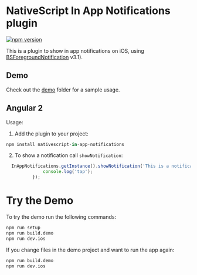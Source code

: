 # NativeScript In App Notifications plugin
[![npm version](https://badge.fury.io/js/nativescript-in-app-notifications.svg)](https://www.npmjs.com/package/nativescript-in-app-notifications)

This is a plugin to show in app notifications on iOS, using [BSForegroundNotification](https://github.com/Essent/ForegroundNotification/tree/3.1) v3.1).

## Demo

Check out the [demo](./demo) folder for a sample usage.

## Angular 2

Usage:

1. Add the plugin to your project:

  ```ts
  npm install nativescript-in-app-notifications
  ```

2. To show a notification call `showNotification`:
```ts
  InAppNotifications.getInstance().showNotification('This is a notification', 'This is the title', () => {
              console.log('tap');
          });
  ```

# Try the Demo

To try the demo run the following commands:

```sh
npm run setup
npm run build.demo
npm run dev.ios
```

If you change files in the demo project and want to run the app again:
```sh
npm run build.demo
npm run dev.ios
```